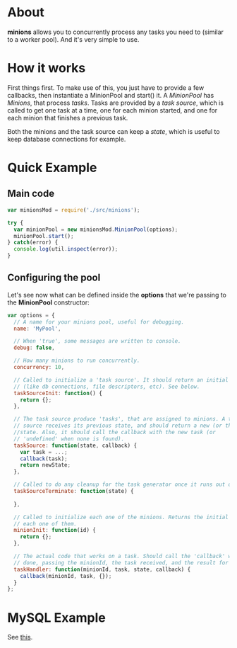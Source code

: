 # About
**minions** allows you to concurrently process any tasks you need to (similar to
a worker pool). And it's very simple to use.

# How it works
First things first. To make use of this, you just have to provide a few callbacks,
then instantiate a MinionPool and start() it. A *MinionPool* has
*Minions*, that process *tasks*. Tasks are provided by a *task source*, which
is called to get one task at a time, one for each minion started, and one for
each minion that finishes a previous task.

Both the minions and the task source can keep a *state*, which is useful to keep
database connections for example. 

# Quick Example

## Main code
```js
var minionsMod = require('./src/minions');

try {
  var minionPool = new minionsMod.MinionPool(options);
  minionPool.start();
} catch(error) {
  console.log(util.inspect(error));
}
```

## Configuring the pool
Let's see now what can be defined inside the **options** that we're passing to
the **MinionPool** constructor:

```js
var options = {
  // A name for your minions pool, useful for debugging.
  name: 'MyPool',

  // When 'true', some messages are written to console.
  debug: false,

  // How many minions to run concurrently.
  concurrency: 10,

  // Called to initialize a 'task source'. It should return an initial 'state'
  // (like db connections, file descriptors, etc). See below.
  taskSourceInit: function() {
    return {};
  },

  // The task source produce 'tasks', that are assigned to minions. A task
  // source receives its previous state, and should return a new (or the same)
  //state. Also, it should call the callback with the new task (or
  // 'undefined' when none is found).
  taskSource: function(state, callback) {
    var task = ...;
    callback(task);
    return newState;
  },

  // Called to do any cleanup for the task generator once it runs out of tasks.
  taskSourceTerminate: function(state) {
    
  },

  // Called to initialize each one of the minions. Returns the initial state for
  // each one of them.
  minionInit: function(id) {
    return {};
  },

  // The actual code that works on a task. Should call the 'callback' when
  // done, passing the minionId, the task received, and the result for that task.
  taskHandler: function(minionId, task, state, callback) {
    callback(minionId, task, {});
  }
};
```

# MySQL Example
See [this](https://github.com/marcelog/minions/tree/master/examples/mysql.js).
